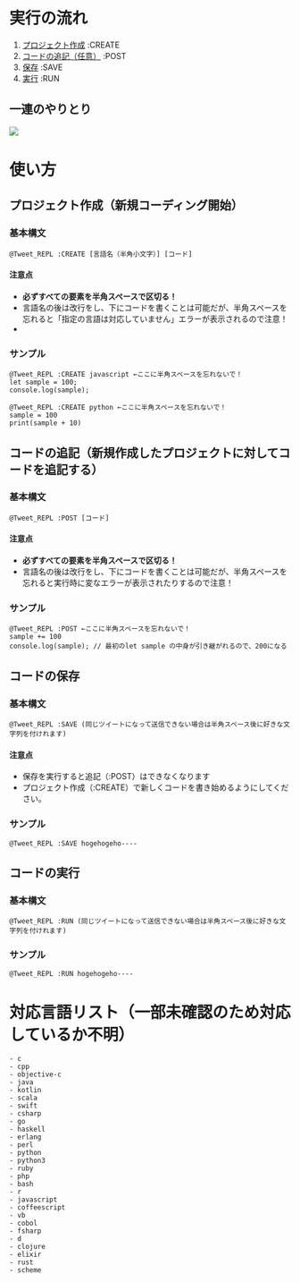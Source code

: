# 実行の流れ

1. [プロジェクト作成](https://github.com/ahaha0807/twitter-repl/blob/master/USAGE.md#%E3%83%97%E3%83%AD%E3%82%B8%E3%82%A7%E3%82%AF%E3%83%88%E4%BD%9C%E6%88%90%E6%96%B0%E8%A6%8F%E3%82%B3%E3%83%BC%E3%83%87%E3%82%A3%E3%83%B3%E3%82%B0%E9%96%8B%E5%A7%8B) :CREATE
2. [コードの追記（任意）](https://github.com/ahaha0807/twitter-repl/blob/master/USAGE.md#%E3%82%B3%E3%83%BC%E3%83%89%E3%81%AE%E8%BF%BD%E8%A8%98%E6%96%B0%E8%A6%8F%E4%BD%9C%E6%88%90%E3%81%97%E3%81%9F%E3%83%97%E3%83%AD%E3%82%B8%E3%82%A7%E3%82%AF%E3%83%88%E3%81%AB%E5%AF%BE%E3%81%97%E3%81%A6%E3%82%B3%E3%83%BC%E3%83%89%E3%82%92%E8%BF%BD%E8%A8%98%E3%81%99%E3%82%8B) :POST
3. [保存](https://github.com/ahaha0807/twitter-repl/blob/master/USAGE.md#%E3%82%B3%E3%83%BC%E3%83%89%E3%81%AE%E4%BF%9D%E5%AD%98) :SAVE
4. [実行](https://github.com/ahaha0807/twitter-repl/blob/master/USAGE.md#%E3%82%B3%E3%83%BC%E3%83%89%E3%81%AE%E5%AE%9F%E8%A1%8C) :RUN

## 一連のやりとり
![](https://user-images.githubusercontent.com/16623885/36268006-bd822e50-12b8-11e8-823f-0e8f9c6898c8.png)

# 使い方

## プロジェクト作成（新規コーディング開始）

### 基本構文

```
@Tweet_REPL :CREATE [言語名（半角小文字）] [コード]
```

#### 注意点

- **必ずすべての要素を半角スペースで区切る！**
- 言語名の後は改行をし、下にコードを書くことは可能だが、半角スペースを忘れると「指定の言語は対応していません」エラーが表示されるので注意！
- 

### サンプル

```
@Tweet_REPL :CREATE javascript ←ここに半角スペースを忘れないで！
let sample = 100;
console.log(sample);
```

```
@Tweet_REPL :CREATE python ←ここに半角スペースを忘れないで！
sample = 100
print(sample + 10)
```

## コードの追記（新規作成したプロジェクトに対してコードを追記する）

### 基本構文

```
@Tweet_REPL :POST [コード]
```

#### 注意点

- **必ずすべての要素を半角スペースで区切る！**
- 言語名の後は改行をし、下にコードを書くことは可能だが、半角スペースを忘れると実行時に変なエラーが表示されたりするので注意！

### サンプル

```
@Tweet_REPL :POST ←ここに半角スペースを忘れないで！
sample += 100
console.log(sample); // 最初のlet sample の中身が引き継がれるので、200になる
```

## コードの保存

### 基本構文

```
@Tweet_REPL :SAVE (同じツイートになって送信できない場合は半角スペース後に好きな文字列を付けれます)
```

#### 注意点

- 保存を実行すると追記（:POST）はできなくなります
- プロジェクト作成（:CREATE）で新しくコードを書き始めるようにしてください。

### サンプル

```
@Tweet_REPL :SAVE hogehogeho----
```

## コードの実行

### 基本構文

```
@Tweet_REPL :RUN (同じツイートになって送信できない場合は半角スペース後に好きな文字列を付けれます)
```

### サンプル

```
@Tweet_REPL :RUN hogehogeho----
```

# 対応言語リスト（一部未確認のため対応しているか不明）

    - c
    - cpp
    - objective-c
    - java
    - kotlin
    - scala
    - swift
    - csharp
    - go
    - haskell
    - erlang
    - perl
    - python
    - python3
    - ruby
    - php
    - bash
    - r
    - javascript
    - coffeescript
    - vb
    - cobol
    - fsharp
    - d
    - clojure
    - elixir
    - rust
    - scheme
